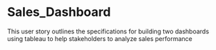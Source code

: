 # Sales_Dashboard
This user story outlines the specifications for building two dashboards using tableau to help stakeholders to analyze sales performance
